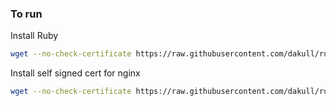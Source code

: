 ### To run

Install Ruby

```sh
wget --no-check-certificate https://raw.githubusercontent.com/dakull/ruby-drone/master/railsready.sh && bash railsready.sh
```

Install self signed cert for nginx

```sh
wget --no-check-certificate https://raw.githubusercontent.com/dakull/ruby-drone/master/selfsignedready.sh && bash selfsignedready.sh
```
